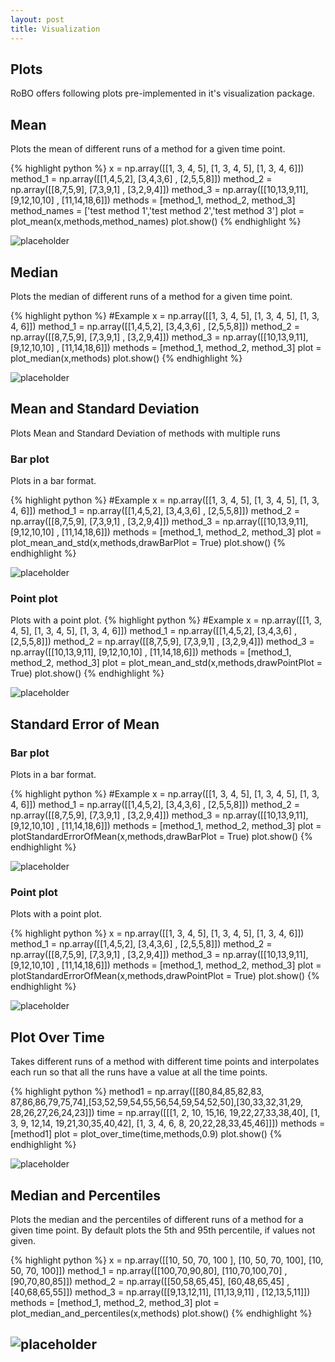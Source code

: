 ```yaml
---
layout: post
title: Visualization
---
```


## Plots
RoBO offers following plots pre-implemented in it's visualization package.

## Mean
Plots the mean of different runs of a method for a given time point.

{% highlight python %}
x = np.array([[1, 3, 4, 5], [1, 3, 4, 5], [1, 3, 4, 6]])
method_1 = np.array([[1,4,5,2], [3,4,3,6] , [2,5,5,8]])
method_2 = np.array([[8,7,5,9], [7,3,9,1] , [3,2,9,4]])
method_3 = np.array([[10,13,9,11], [9,12,10,10] , [11,14,18,6]])
methods = [method_1, method_2, method_3]
method_names = ['test method 1','test method 2','test method 3']
plot = plot_mean(x,methods,method_names)
plot.show()
{% endhighlight %}

![placeholder](http://automl.github.io/RoBO/public/visualization/mean.png "Mean")

## Median

Plots the median of different runs of a method for a given time point.

{% highlight python %}
#Example
x = np.array([[1, 3, 4, 5], [1, 3, 4, 5], [1, 3, 4, 6]])
method_1 = np.array([[1,4,5,2], [3,4,3,6] , [2,5,5,8]])
method_2 = np.array([[8,7,5,9], [7,3,9,1] , [3,2,9,4]])
method_3 = np.array([[10,13,9,11], [9,12,10,10] , [11,14,18,6]])
methods = [method_1, method_2, method_3]
plot = plot_median(x,methods)
plot.show()
{% endhighlight %}

![placeholder](http://automl.github.io/RoBO/public/visualization/median.png "Median")

## Mean and Standard Deviation

Plots Mean and Standard Deviation of methods with multiple runs

### Bar plot

Plots in a bar format. 

{% highlight python %}
#Example
x = np.array([[1, 3, 4, 5], [1, 3, 4, 5], [1, 3, 4, 6]])
method_1 = np.array([[1,4,5,2], [3,4,3,6] , [2,5,5,8]])
method_2 = np.array([[8,7,5,9], [7,3,9,1] , [3,2,9,4]])
method_3 = np.array([[10,13,9,11], [9,12,10,10] , [11,14,18,6]])
methods = [method_1, method_2, method_3]
plot = plot_mean_and_std(x,methods,drawBarPlot = True)
plot.show()
{% endhighlight %}


![placeholder](http://automl.github.io/RoBO/public/visualization/plot_median_and_std.png "Mean and Standard Deviation")

### Point plot

Plots with a point plot.
{% highlight python %}
#Example
x = np.array([[1, 3, 4, 5], [1, 3, 4, 5], [1, 3, 4, 6]])
method_1 = np.array([[1,4,5,2], [3,4,3,6] , [2,5,5,8]])
method_2 = np.array([[8,7,5,9], [7,3,9,1] , [3,2,9,4]])
method_3 = np.array([[10,13,9,11], [9,12,10,10] , [11,14,18,6]])
methods = [method_1, method_2, method_3]
plot = plot_mean_and_std(x,methods,drawPointPlot = True)
plot.show()
{% endhighlight %}

![placeholder](http://automl.github.io/RoBO/public/visualization/plot_mean_and_std_point.png "Mean and Standard Deviation")

## Standard Error of Mean

### Bar plot

Plots in a bar format.

{% highlight python %}
#Example
x = np.array([[1, 3, 4, 5], [1, 3, 4, 5], [1, 3, 4, 6]])
method_1 = np.array([[1,4,5,2], [3,4,3,6] , [2,5,5,8]])
method_2 = np.array([[8,7,5,9], [7,3,9,1] , [3,2,9,4]])
method_3 = np.array([[10,13,9,11], [9,12,10,10] , [11,14,18,6]])
methods = [method_1, method_2, method_3]
plot = plotStandardErrorOfMean(x,methods,drawBarPlot = True)
plot.show()
{% endhighlight %}

![placeholder](http://automl.github.io/RoBO/public/visualization/standard_error_of_mean_bar.png "Std error of mean")

### Point plot

Plots with a point plot.

{% highlight python %}
x = np.array([[1, 3, 4, 5], [1, 3, 4, 5], [1, 3, 4, 6]])
method_1 = np.array([[1,4,5,2], [3,4,3,6] , [2,5,5,8]])
method_2 = np.array([[8,7,5,9], [7,3,9,1] , [3,2,9,4]])
method_3 = np.array([[10,13,9,11], [9,12,10,10] , [11,14,18,6]])
methods = [method_1, method_2, method_3]
plot = plotStandardErrorOfMean(x,methods,drawPointPlot = True)
plot.show()
{% endhighlight %}

![placeholder](http://automl.github.io/RoBO/public/visualization/standard_error_of_mean_point.png "Std error of mean")

## Plot Over Time
Takes different runs of a method with different time points and interpolates each run so that all the runs have a value at all the time points.

{% highlight python %}
method1 = np.array([[80,84,85,82,83, 87,86,86,79,75,74],[53,52,59,54,55,56,54,59,54,52,50],[30,33,32,31,29, 28,26,27,26,24,23]])
time = np.array([[[1, 2, 10, 15,16, 19,22,27,33,38,40], [1, 3, 9, 12,14, 19,21,30,35,40,42], [1, 3, 4, 6, 8, 20,22,28,33,45,46]]])
methods = [method1]
plot = plot_over_time(time,methods,0.9)
plot.show()
{% endhighlight %}


![placeholder](http://automl.github.io/RoBO/public/visualization/plot_over_time.png "plot over time")

## Median and Percentiles
Plots the median and the percentiles of different runs of a method for a given time point. By default plots the 5th and 95th percentile, if values not given.

{% highlight python %}
x = np.array([[10, 50, 70, 100 ], [10, 50, 70, 100], [10, 50, 70, 100]])
method_1 = np.array([[100,70,90,80], [110,70,100,70] , [90,70,80,85]])
method_2 = np.array([[50,58,65,45], [60,48,65,45] , [40,68,65,55]])
method_3 = np.array([[9,13,12,11], [11,13,9,11] , [12,13,5,11]])
methods = [method_1, method_2, method_3]
plot = plot_median_and_percentiles(x,methods)
plot.show()
{% endhighlight %}

![placeholder](http://automl.github.io/RoBO/public/visualization/median_and_percentiles.png "Median and Percentiles")
-----
